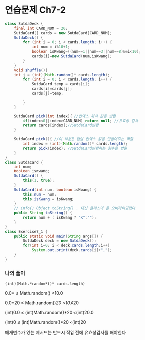 # 연습문제 Ch7-2

```java
class SutdaDeck {
    final int CARD_NUM = 20;
    SutdaCard[] cards = new SutdaCard[CARD_NUM];
    SutdaDeck() {
        for (int i = 0; i < cards.length; i++) {
            int num = i%10+1;
            boolean isKwang=((num==1||num==3||num==8)&&i<10);
            cards[i]=new SutdaCard(num,isKwang);
        }
    }
    void shuffle(){
    int j = (int)(Math.random()* cards.length);
        for (int i = 0; i < cards.length; i++) {
            SutdaCard temp = cards[i];
            cards[i]=cards[j];
            cards[j]=temp;

        }
    }

    SutdaCard pick(int index){ //인덱스 위치 값을 반환
        if(index<0||index>CARD_NUM) return null; //유효성 검사
        return cards[index];//SutdaCard반환
    }

    SutdaCard pick(){ //이 부분은 랜덤 인덱스 값을 만들어주는 역할
        int index = (int)(Math.random()* cards.length);
        return pick(index); //SutdaCard반환하는 함수를 반환
    }
}
class SutdaCard {
    int num;
    boolean isKwang;
    SutdaCard() {
        this(1, true);
    }
    SutdaCard(int num, boolean isKwang) {
        this.num = num;
        this.isKwang = isKwang;
    }
    // info() Object toString() . 대신 클래스의 을 오버라이딩했다
    public String toString() {
        return num + ( isKwang ? "K":"");
    }
}
class Exercise7_1 {
    public static void main(String args[]) {
        SutdaDeck deck = new SutdaDeck();
        for(int i=0; i < deck.cards.length;i++)
            System.out.print(deck.cards[i]+",");
    }
}
```

### 나의 풀이

`(int)(Math.*random*()* cards.length)`

0.0* ≤ Math.random() <10.0

0.0*20 ≤ Math.random()*20 <10.0*20

(int)0.0 ≤ (int)Math.random()*20 <(int)20.0

(int)0 ≤ (int)Math.random()*20 <(int)20

매개변수가 있는 메서드는 반드시 작업 전에 유효성검사를 해야한다